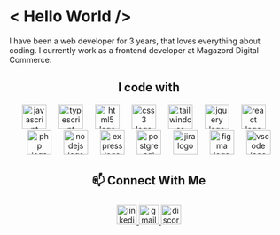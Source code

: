 <h1 align="left">< Hello World /></h1>
<p align="left">I have been a web developer for 3 years, that loves everything about coding. I currently work as a frontend developer at Magazord Digital Commerce.</p>

<h2 align="center">I code with</h2>

<div align="center">
  <img src="https://skillicons.dev/icons?i=js" height="44" alt="javascript logo" title="Javascript" />
  <img width="14" />
  <img src="https://skillicons.dev/icons?i=ts" height="44" alt="typescript logo" title="Typescript" />
  <img width="14" />
  <img src="https://skillicons.dev/icons?i=html" height="44" alt="html5 logo" title="HTML 5" />
  <img width="14" />
  <img src="https://skillicons.dev/icons?i=css" height="44" alt="css3 logo" title="CSS 3" />
  <img width="14" />
  <img src="https://skillicons.dev/icons?i=tailwind" height="44" alt="tailwindcss logo" title="Tailwind" />
  <img width="14" />
  <img src="https://cdn.jsdelivr.net/gh/devicons/devicon/icons/jquery/jquery-original.svg" height="44" alt="jquery logo" title="Jquery" />
  <img width="14" />
  <img src="https://skillicons.dev/icons?i=react" height="44" alt="react logo" title="React" />
  <img width="14" />
  <img src="https://skillicons.dev/icons?i=php" height="44" alt="php logo" title="PHP" />
  <img width="14" />
  <img src="https://skillicons.dev/icons?i=nodejs" height="44" alt="nodejs logo" title="Node" />
  <img width="14" />
  <img src="https://skillicons.dev/icons?i=express" height="44" alt="express logo" title="Express" />
  <img width="14" />
  <img src="https://skillicons.dev/icons?i=postgres" height="44" alt="postgresql logo" title="Postgres" />
  <img width="14" />
  <img src="https://cdn.jsdelivr.net/gh/devicons/devicon/icons/jira/jira-original.svg" height="44" alt="jira logo" title="Jira" />
  <img width="14" />
  <img src="https://skillicons.dev/icons?i=figma" height="44" alt="figma logo" title="Figma" />
  <img width="14" />
  <img src="https://skillicons.dev/icons?i=vscode" height="44" alt="vscode logo" title="VS Code" />
</div>

###

<h2 align="center">📫 Connect With Me</h2>

###

<div align="center">
  <a href="https://www.linkedin.com/in/renyzeraa/" target="_blank">
    <img src="https://img.shields.io/static/v1?message=LinkedIn&logo=linkedin&label=&color=0077B5&logoColor=white&labelColor=&style=for-the-badge" height="36" alt="linkedin logo"  />
  </a>
 <a href="mailto:renansilvaytb@gmail.com" target="_blank">
    <img src="https://img.shields.io/static/v1?message=Gmail&logo=gmail&label=&color=D14836&logoColor=white&labelColor=&style=for-the-badge" height="36" alt="gmail logo"  />
 </a>
  <img src="https://img.shields.io/static/v1?message=Discord&logo=discord&label=&color=7289DA&logoColor=white&labelColor=&style=for-the-badge" height="36" alt="discord logo"  />
</div>
